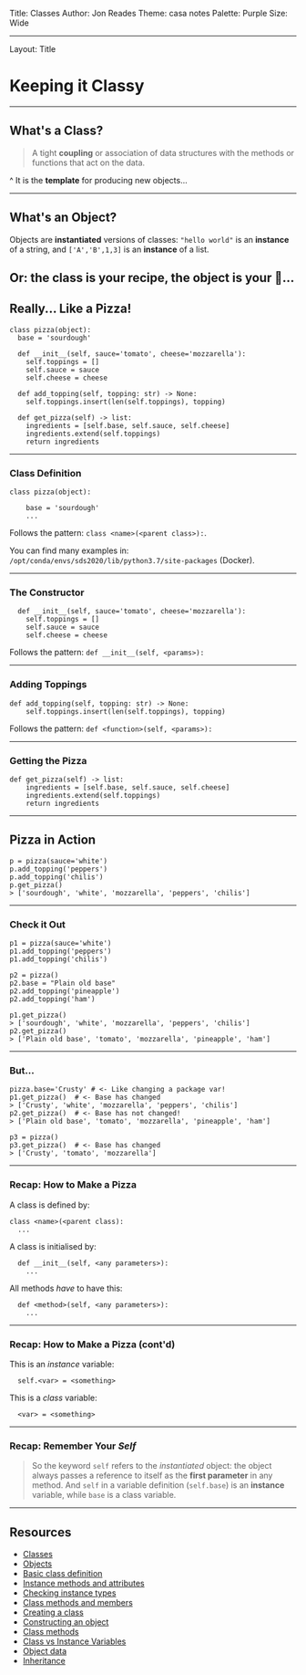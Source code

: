 Title: Classes
Author: Jon Reades
Theme: casa notes
Palette: Purple
Size: Wide

---
Layout: Title
# Keeping it Classy

---
## What's a Class?

> A tight **coupling** or association of data structures with the methods or functions that act on the data. 

^ It is the **template** for producing new objects...

---
## What's an Object?

Objects are **instantiated** versions of classes: `"hello world"` is an **instance** of a string, and `['A','B',1,3]` is an **instance** of a list. 

Or: the class is your recipe, the object is your 🍕... 
---
## Really... Like a Pizza!

```
class pizza(object):
  base = 'sourdough'
  
  def __init__(self, sauce='tomato', cheese='mozzarella'):
    self.toppings = []
    self.sauce = sauce
    self.cheese = cheese
    
  def add_topping(self, topping: str) -> None:
    self.toppings.insert(len(self.toppings), topping)
  
  def get_pizza(self) -> list:
    ingredients = [self.base, self.sauce, self.cheese]
    ingredients.extend(self.toppings)
    return ingredients
```
---
### Class Definition
```
class pizza(object):

	base = 'sourdough'
	...
```

Follows the pattern: `class <name>(<parent class>):`.

You can find many examples in: `/opt/conda/envs/sds2020/lib/python3.7/site-packages` (Docker).

---
### The Constructor

```
  def __init__(self, sauce='tomato', cheese='mozzarella'):
    self.toppings = []
    self.sauce = sauce
    self.cheese = cheese
```
  
Follows the pattern: `def __init__(self, <params>):`

---
### Adding Toppings

```
def add_topping(self, topping: str) -> None:
    self.toppings.insert(len(self.toppings), topping)
```

Follows the pattern: `def <function>(self, <params>):`

---
### Getting the Pizza

```
def get_pizza(self) -> list:
    ingredients = [self.base, self.sauce, self.cheese]
    ingredients.extend(self.toppings)
    return ingredients
```

---
## Pizza in Action

```
p = pizza(sauce='white')
p.add_topping('peppers')
p.add_topping('chilis')
p.get_pizza()
> ['sourdough', 'white', 'mozzarella', 'peppers', 'chilis']
```

---
### Check it Out
```
p1 = pizza(sauce='white')
p1.add_topping('peppers')
p1.add_topping('chilis')

p2 = pizza()
p2.base = "Plain old base"
p2.add_topping('pineapple')
p2.add_topping('ham')

p1.get_pizza()
> ['sourdough', 'white', 'mozzarella', 'peppers', 'chilis']
p2.get_pizza()
> ['Plain old base', 'tomato', 'mozzarella', 'pineapple', 'ham']
```

--- 
### But...

```
pizza.base='Crusty' # <- Like changing a package var!
p1.get_pizza()  # <- Base has changed
> ['Crusty', 'white', 'mozzarella', 'peppers', 'chilis']
p2.get_pizza()  # <- Base has not changed!
> ['Plain old base', 'tomato', 'mozzarella', 'pineapple', 'ham']

p3 = pizza()
p3.get_pizza()  # <- Base has changed
> ['Crusty', 'tomato', 'mozzarella']
```

---
### Recap: How to Make a Pizza

A class is defined by:
```
class <name>(<parent class):
  ...
```
A class is initialised by:
```
  def __init__(self, <any parameters>):
    ...
```
All methods *have* to have this:
```
  def <method>(self, <any parameters>):
    ...
```
---
### Recap: How to Make a Pizza (cont'd)

This is an *instance* variable:
```
  self.<var> = <something>
```

This is a *class* variable:
```
  <var> = <something>
```

---
### Recap: Remember Your *Self*

> So the keyword `self` refers to the *instantiated* object: the object always passes a reference to itself as the **first parameter** in any method. And `self` in a variable definition (`self.base`) is an **instance** variable, while `base` is a class variable.

---

## Resources

- [Classes](https://www.linkedin.com/learning/learning-python-2/classes)
- [Objects](https://www.linkedin.com/learning/python-essential-training-2/objects)
- [Basic class definition](https://www.linkedin.com/learning/python-object-oriented-programming/basic-class-definition)
- [Instance methods and attributes](https://www.linkedin.com/learning/python-object-oriented-programming/instance-methods-and-attributes)
- [Checking instance types](https://www.linkedin.com/learning/python-object-oriented-programming/checking-instance-types)
- [Class methods and members](https://www.linkedin.com/learning/python-object-oriented-programming/class-methods-and-members)
- [Creating a class](https://www.linkedin.com/learning/python-essential-training-2/creating-a-class)
- [Constructing an object](https://www.linkedin.com/learning/python-essential-training-2/constructing-an-object)
- [Class methods](https://www.linkedin.com/learning/python-essential-training-2/class-methods)
- [Class vs Instance Variables](https://medium.com/python-features/class-vs-instance-variables-8d452e9abcbd)
- [Object data](https://www.linkedin.com/learning/python-essential-training-2/object-data)
- [Inheritance](https://www.linkedin.com/learning/python-essential-training-2/inheritance) 

